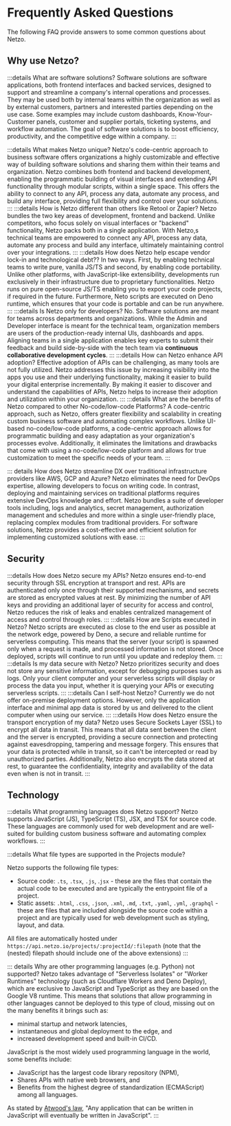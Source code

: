 # Frequently Asked Questions

The following FAQ provide answers to some common questions about Netzo.

## Why use Netzo?

:::details What are software solutions?
Software solutions are software applications, both frontend interfaces and backed services, designed to support and streamline a company's internal operations and processes. They may be used both by internal teams within the organization as well as by external customers, partners and interested parties depending on the use case. Some examples may include custom dashboards, Know-Your-Customer panels, customer and supplier portals, ticketing systems, and workflow automation. The goal of software solutions is to boost efficiency, productivity, and the competitive edge within a company.
:::

:::details What makes Netzo unique?
Netzo's code-centric approach to business software offers organizations a highly customizable and effective way of building software solutions and sharing them within their teams and organization. Netzo combines both frontend and backend development, enabling the programmatic building of visual interfaces and extending API functionality through modular scripts, within a single space. This offers the ability to connect to any API, process any data, automate any process, and build any interface, providing full flexibility and control over your solutions.
:::
:::details How is Netzo different than others like Retool or Zapier?
Netzo bundles the two key areas of development, frontend and backend. Unlike competitors, who focus solely on visual interfaces or "backend" functionality, Netzo packs both in a single application. With Netzo,s technical teams are empowered to connect any API, process any data, automate any process and build any interface, ultimately maintaining control over your integrations.
:::
:::details How does Netzo help escape vendor lock-in and technological debt??
In two ways. First, by enabling technical teams to write pure, vanilla JS/TS and second, by enabling code portability. Unlike other platforms, with JavaScript-like extensibility, developments run exclusively in their infrastructure due to proprietary functionalities. Netzo runs on pure open-source JS/TS enabling you to export your code projects, if required in the future. Furthermore, Neto scripts are executed on Deno runtime, which ensures that your code is portable and can be run anywhere.
:::
:::details Is Netzo only for developers?
No. Software solutions are meant for teams across departments and organizations. While the Admin and Developer interface is meant for the technical team, organization members are users of the production-ready internal UIs, dashboards and apps. Aligning teams in a single application enables key experts to submit their feedback and build side-by-side with the tech team via **continuous collaborative development cycles**.
:::
:::details How can Netzo enhance API adoption?
Effective adoption of APIs can be challenging, as many tools are not fully utilized. Netzo addresses this issue by increasing visibility into the apps you use and their underlying functionality, making it easier to build your digital enterprise incrementally. By making it easier to discover and understand the capabilities of APIs, Netzo helps to increase their adoption and utilization within your organization.
:::
:::details What are the benefits of Netzo compared to other No-code/low-code Platforms?
A code-centric approach, such as Netzo, offers greater flexibility and scalability in creating custom business software and automating complex workflows. Unlike UI-based no-code/low-code platforms, a code-centric approach allows for programmatic building and easy adaptation as your organization's processes evolve. Additionally, it eliminates the limitations and drawbacks that come with using a no-code/low-code platform and allows for true customization to meet the specific needs of your team.
:::

::: details How does Netzo streamline DX over traditional infrastructure providers like AWS, GCP and Azure?
Netzo eliminates the need for DevOps expertise, allowing developers to focus on writing code. In contrast, deploying and maintaining services on traditional platforms requires extensive DevOps knowledge and effort. Netzo bundles a suite of developer tools including, logs and analytics, secret management, authorization management and schedules and more within a single user-friendly place, replacing complex modules from traditional providers. For software solutions, Netzo provides a cost-effective and efficient solution for implementing customized solutions with ease.
:::

## Security

:::details How does Netzo secure my APIs?
Netzo ensures end-to-end security through SSL encryption at transport and rest. APIs are authenticated only once through their supported mechanisms, and secrets are stored as encrypted values at rest. By minimizing the number of API keys and providing an additional layer of security for access and control, Netzo reduces the risk of leaks and enables centralized management of access and control through roles.
:::
:::details How are Scripts executed in Netzo?
Netzo scripts are executed as close to the end user as possible at the network edge, powered by Deno, a secure and reliable runtime for serverless computing. This means that the server (your script) is spawned only when a request is made, and processed information is not stored. Once deployed, scripts will continue to run until you update and redeploy them.
:::
:::details Is my data secure with Netzo?
Netzo prioritizes security and does not store any sensitive information, except for debugging purposes such as logs. Only your client computer and your serverless scripts will display or process the data you input, whether it is querying your APIs or executing serverless scripts.
:::
:::details Can I self-host Netzo?
Currently we do not offer on-premise deployment options. However, only the application interface and minimal app data is stored by us and delivered to the client computer when using our service.
:::
:::details How does Netzo ensure the transport encryption of my data?
Netzo uses Secure Sockets Layer (SSL) to encrypt all data in transit. This means that all data sent between the client and the server is encrypted, providing a secure connection and protecting against eavesdropping, tampering and message forgery. This ensures that your data is protected while in transit, so it can't be intercepted or read by unauthorized parties. Additionally, Netzo also encrypts the data stored at rest, to guarantee the confidentiality, integrity and availability of the data even when is not in transit.
:::

## Technology

:::details What programming languages does Netzo support?
Netzo supports JavaScript (JS), TypeScript (TS), JSX, and TSX for source code. These languages are commonly used for web development and are well-suited for building custom business software and automating complex workflows.
:::

:::details What file types are supported in the Projects module?

Netzo supports the following file types:

- Source code: `.ts`, `.tsx`, `.js`, .`jsx` - these are the files that contain the actual code to be executed and are typically the entrypoint file of a project.
- Static assets: `.html`, `.css`, `.json`, `.xml`, `.md`, `.txt`, `.yaml`, `.yml`, `.graphql` - these are files that are included alongside the source code within a project and are typically used for web development such as styling, layout, and data.

All files are automatically hosted under `https://api.netzo.io/projects/:projectId/:filepath` (note that the (nested) filepath should include one of the above extensions)
:::

::: details Why are other programming languages (e.g. Python) not supported?
Netzo takes advantage of "Serverless Isolates" or "Worker Runtimes" technology (such as Cloudflare Workers and Deno Deploy), which are exclusive to JavaScript and TypeScript as they are based on the Google V8 runtime. This means that solutions that allow programming in other languages cannot be deployed to this type of cloud, missing out on the many benefits it brings such as:

- minimal startup and network latencies,
- instantaneous and global deployment to the edge, and
- increased development speed and built-in CI/CD.

JavaScript is the most widely used programming language in the world, some benefits include:

- JavaScript has the largest code library repository (NPM),
- Shares APIs with native web browsers, and
- Benefits from the highest degree of standardization (ECMAScript) among all languages.

As stated by [Atwood's law](https://en.wikipedia.org/wiki/Jeff_Atwood#:~:text=In%202007%2C%20Jeff%20Atwood%20made,question%2Dand%2Danswer%20website.), "Any application that can be written in JavaScript will eventually be written in JavaScript".
:::
